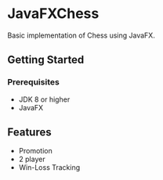 # JavaFXChess

Basic implementation of Chess using JavaFX.

## Getting Started

### Prerequisites

* JDK 8 or higher 
* JavaFX

## Features
* Promotion
* 2 player
* Win-Loss Tracking
